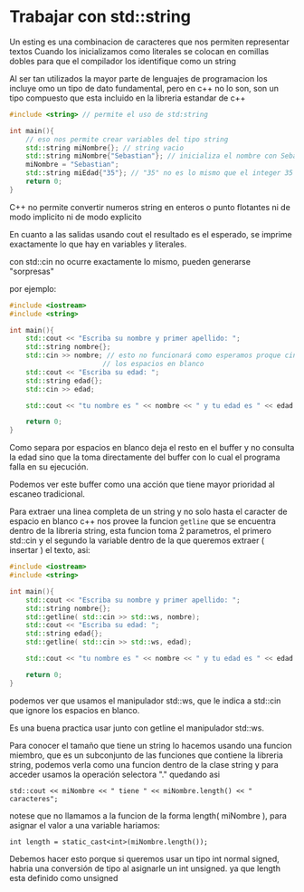 Trabajar con std::string
===

Un esting es una combinacion de caracteres que nos permiten representar textos
Cuando los inicializamos como literales se colocan en comillas dobles para que el compilador los identifique como un string

Al ser tan utilizados la mayor parte de lenguajes de programacion los incluye omo un tipo de dato fundamental, pero en c++ no lo son, son un tipo compuesto que esta incluido en la libreria estandar de c++ 

```c++
#include <string> // permite el uso de std:string

int main(){
	// eso nos permite crear variables del tipo string
	std::string miNombre{}; // string vacio
	std::string miNombre{"Sebastian"}; // inicializa el nombre con Sebastian
	miNombre = "Sebastian";
	std::string miEdad{"35"}; // "35" no es lo mismo que el integer 35
	return 0;
}
```

C++ no permite convertir numeros string en enteros o punto flotantes ni de modo implicito ni de modo explicito

En cuanto a las salidas usando cout el resultado es el esperado, se imprime exactamente lo que hay en variables y literales.

con std::cin no ocurre exactamente lo mismo, pueden generarse "sorpresas"

por ejemplo:
```c++
#include <iostream>
#include <string>

int main(){
	std::cout << "Escriba su nombre y primer apellido: ";
	std::string nombre{};
	std::cin >> nombre; // esto no funcionará como esperamos proque cin corta en 
	                   // los espacios en blanco
	std::cout << "Escriba su edad: ";
	std::string edad{};
	std::cin >> edad;

	std::cout << "tu nombre es " << nombre << " y tu edad es " << edad << '\n';

	return 0;
}

```

Como separa por espacios en blanco deja el resto en el buffer y no consulta la edad sino que la toma directamente del buffer con lo cual el programa falla en su ejecución.

Podemos ver este buffer como una acción que tiene mayor prioridad al escaneo tradicional.

Para extraer una linea completa de un string y no solo hasta el caracter de espacio en blanco c++ nos provee la funcion `getline` que se encuentra dentro de la libreria string, esta funcion toma 2 parametros, el primero std::cin y el segundo la variable dentro de la que queremos extraer ( insertar ) el texto, asi:

```c++
#include <iostream>
#include <string>

int main(){
	std::cout << "Escriba su nombre y primer apellido: ";
	std::string nombre{};
	std::getline( std::cin >> std::ws, nombre); 
	std::cout << "Escriba su edad: ";
	std::string edad{};
	std::getline( std::cin >> std::ws, edad);

	std::cout << "tu nombre es " << nombre << " y tu edad es " << edad << '\n';

	return 0;
}

```

podemos ver que usamos el manipulador std::ws, que le indica a std::cin que ignore los espacios en blanco.

Es una buena practica usar junto con getline el manipulador std::ws.

Para conocer el tamaño que tiene un string lo hacemos usando una funcion miembro, que es un subconjunto de las funciones que contiene la libreria string, podemos verla como una funcion dentro de la clase string y para acceder usamos la operación selectora "." quedando asi
```
std::cout << miNombre << " tiene " << miNombre.length() << " caracteres";
```

notese que no llamamos a la funcion de la forma length( miNombre ), para asignar el valor a una variable hariamos:

```
int length = static_cast<int>(miNombre.length());
```

Debemos hacer esto porque si queremos usar un tipo int normal signed, habria una conversión de tipo al asignarle un int unsigned. ya que length esta definido como unsigned

